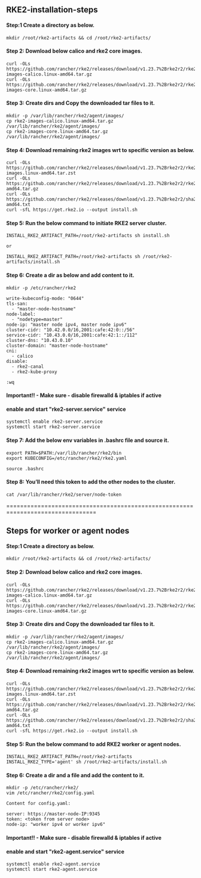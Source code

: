 ## RKE2-installation-steps

#### Step:1 Create a directory as below.
```
mkdir /root/rke2-artifacts && cd /root/rke2-artifacts/
```
#### Step 2: Download below calico and rke2 core images.
```
curl -OLs https://github.com/rancher/rke2/releases/download/v1.23.7%2Brke2r2/rke2-images-calico.linux-amd64.tar.gz
curl -OLs https://github.com/rancher/rke2/releases/download/v1.23.7%2Brke2r2/rke2-images-core.linux-amd64.tar.gz
```
#### Step 3: Create dirs and Copy the downloaded tar files to it.
```
mkdir -p /var/lib/rancher/rke2/agent/images/
cp rke2-images-calico.linux-amd64.tar.gz /var/lib/rancher/rke2/agent/images/
cp rke2-images-core.linux-amd64.tar.gz /var/lib/rancher/rke2/agent/images/
```
#### Step 4: Download remaining rke2 images wrt to specific version as below.
```
curl -OLs https://github.com/rancher/rke2/releases/download/v1.23.7%2Brke2r2/rke2-images.linux-amd64.tar.zst
curl -OLs https://github.com/rancher/rke2/releases/download/v1.23.7%2Brke2r2/rke2.linux-amd64.tar.gz
curl -OLs https://github.com/rancher/rke2/releases/download/v1.23.7%2Brke2r2/sha256sum-amd64.txt
curl -sfL https://get.rke2.io --output install.sh
```
#### Step 5: Run the below command to initiate RKE2 server cluster.
```
INSTALL_RKE2_ARTIFACT_PATH=/root/rke2-artifacts sh install.sh

or

INSTALL_RKE2_ARTIFACT_PATH=/root/rke2-artifacts sh /root/rke2-artifacts/install.sh
```
#### Step 6: Create a dir as below and add content to it.
```
mkdir -p /etc/rancher/rke2

write-kubeconfig-mode: "0644"
tls-san:
  - "master-node-hostname"
node-label:
  - "nodetype=master"
node-ip: "master node ipv4, master node ipv6"
cluster-cidr: "10.42.0.0/16,2001:cafe:42:0::/56"
service-cidr: "10.43.0.0/16,2001:cafe:42:1::/112"
cluster-dns: "10.43.0.10"
cluster-domain: "master-node-hostname"
cni:
  - calico
disable:
  - rke2-canal
  - rke2-kube-proxy

:wq
```
#### Important!! - Make sure - disable firewalld & iptables if active
#### enable and start "rke2-server.service" service

```
systemctl enable rke2-server.service
systemctl start rke2-server.service
```
#### Step 7: Add the below env variables in .bashrc file and source it.
```
export PATH=$PATH:/var/lib/rancher/rke2/bin 
export KUBECONFIG=/etc/rancher/rke2/rke2.yaml

source .bashrc
```
#### Step 8: You’ll need this token to add the other nodes to the cluster.
```
cat /var/lib/rancher/rke2/server/node-token
```

================================================================================
## Steps for worker or agent nodes

#### Step:1 Create a directory as below.
```
mkdir /root/rke2-artifacts && cd /root/rke2-artifacts/
```
#### Step 2: Download below calico and rke2 core images.
```
curl -OLs https://github.com/rancher/rke2/releases/download/v1.23.7%2Brke2r2/rke2-images-calico.linux-amd64.tar.gz
curl -OLs https://github.com/rancher/rke2/releases/download/v1.23.7%2Brke2r2/rke2-images-core.linux-amd64.tar.gz
```
#### Step 3: Create dirs and Copy the downloaded tar files to it.
```
mkdir -p /var/lib/rancher/rke2/agent/images/
cp rke2-images-calico.linux-amd64.tar.gz /var/lib/rancher/rke2/agent/images/
cp rke2-images-core.linux-amd64.tar.gz /var/lib/rancher/rke2/agent/images/
```
#### Step 4: Download remaining rke2 images wrt to specific version as below.
```
curl -OLs https://github.com/rancher/rke2/releases/download/v1.23.7%2Brke2r2/rke2-images.linux-amd64.tar.zst
curl -OLs https://github.com/rancher/rke2/releases/download/v1.23.7%2Brke2r2/rke2.linux-amd64.tar.gz
curl -OLs https://github.com/rancher/rke2/releases/download/v1.23.7%2Brke2r2/sha256sum-amd64.txt
curl -sfL https://get.rke2.io --output install.sh
```
#### Step 5: Run the below command to add RKE2 worker or agent nodes.
```
INSTALL_RKE2_ARTIFACT_PATH=/root/rke2-artifacts INSTALL_RKE2_TYPE='agent' sh /root/rke2-artifacts/install.sh
```
#### Step 6: Create a dir and a file and add the content to it.
```
mkdir -p /etc/rancher/rke2/
vim /etc/rancher/rke2/config.yaml

Content for config.yaml:

server: https://master-node-IP:9345
token: <token from server node>
node-ip: "worker ipv4 or worker ipv6"
```
#### Important!! - Make sure - disable firewalld & iptables if active
#### enable and start "rke2-agent.service" service
```
systemctl enable rke2-agent.service
systemctl start rke2-agent.service
```

